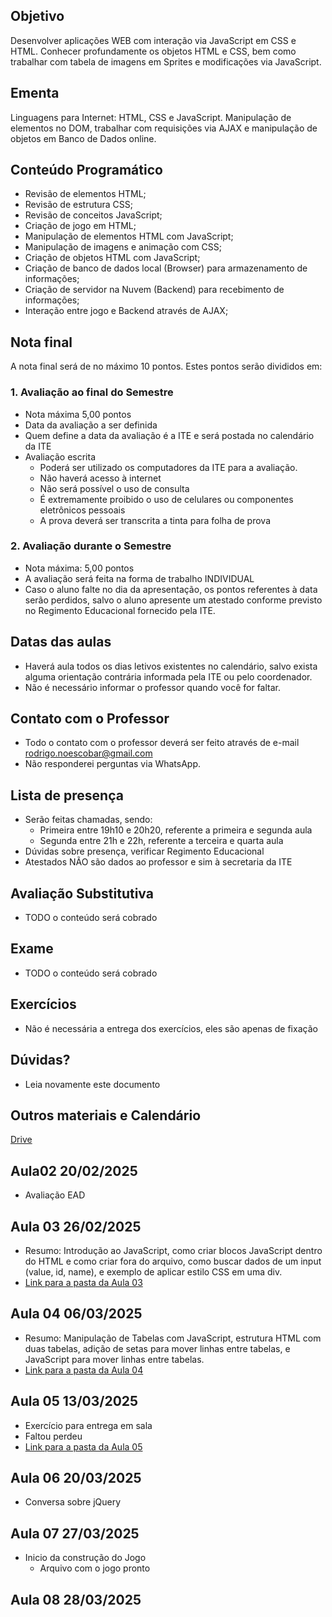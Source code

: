 ## Objetivo
Desenvolver aplicações WEB com interação via JavaScript em CSS e HTML. Conhecer profundamente os objetos HTML e CSS, bem como trabalhar com tabela de imagens em Sprites e modificações via JavaScript.

## Ementa
Linguagens para Internet: HTML, CSS e JavaScript. Manipulação de elementos no DOM, trabalhar com requisições via AJAX e manipulação de objetos em Banco de Dados online.

## Conteúdo Programático
- Revisão de elementos HTML;
- Revisão de estrutura CSS;
- Revisão de conceitos JavaScript;
- Criação de jogo em HTML;
- Manipulação de elementos HTML com JavaScript;
- Manipulação de imagens e animação com CSS;
- Criação de objetos HTML com JavaScript;
- Criação de banco de dados local (Browser) para armazenamento de informações;
- Criação de servidor na Nuvem (Backend) para recebimento de informações;
- Interação entre jogo e Backend através de AJAX;

## Nota final
A nota final será de no máximo 10 pontos. Estes pontos serão divididos em:

### 1. Avaliação ao final do Semestre
- Nota máxima 5,00 pontos
- Data da avaliação a ser definida
- Quem define a data da avaliação é a ITE e será postada no calendário da ITE
- Avaliação escrita
  - Poderá ser utilizado os computadores da ITE para a avaliação.
  - Não haverá acesso à internet
  - Não será possível o uso de consulta
  - É extremamente proibido o uso de celulares ou componentes eletrônicos pessoais
  - A prova deverá ser transcrita a tinta para folha de prova

### 2. Avaliação durante o Semestre

- Nota máxima: 5,00 pontos
- A avaliação será feita na forma de trabalho INDIVIDUAL
- Caso o aluno falte no dia da apresentação, os pontos referentes à data serão perdidos, salvo o aluno apresente um atestado conforme previsto no Regimento Educacional fornecido pela ITE.

## Datas das aulas
- Haverá aula todos os dias letivos existentes no calendário, salvo exista alguma orientação contrária informada pela ITE ou pelo coordenador.
- Não é necessário informar o professor quando você for faltar.

## Contato com o Professor
- Todo o contato com o professor deverá ser feito através de e-mail [rodrigo.noescobar@gmail.com](mailto:rodrigo.noescobar@gmail.com)
- Não responderei perguntas via WhatsApp.

## Lista de presença
- Serão feitas chamadas, sendo:
  - Primeira entre 19h10 e 20h20, referente a primeira e segunda aula
  - Segunda entre 21h e 22h, referente a terceira e quarta aula
- Dúvidas sobre presença, verificar Regimento Educacional
- Atestados NÃO são dados ao professor e sim à secretaria da ITE

## Avaliação Substitutiva
- TODO o conteúdo será cobrado

## Exame
- TODO o conteúdo será cobrado

## Exercícios
- Não é necessária a entrega dos exercícios, eles são apenas de fixação

## Dúvidas?
- Leia novamente este documento

## Outros materiais e Calendário
[Drive](https://drive.google.com/drive/folders/1GF7-rca0M64-F5mPqS43SbnsmxWBqGva?usp=sharing)

## Aula02 20/02/2025
- Avaliação EAD

## Aula 03 26/02/2025
- Resumo: Introdução ao JavaScript, como criar blocos JavaScript dentro do HTML e como criar fora do arquivo, como buscar dados de um input (value, id, name), e exemplo de aplicar estilo CSS em uma div.
- [Link para a pasta da Aula 03](./aula03)

## Aula 04 06/03/2025
- Resumo: Manipulação de Tabelas com JavaScript, estrutura HTML com duas tabelas, adição de setas para mover linhas entre tabelas, e JavaScript para mover linhas entre tabelas.
- [Link para a pasta da Aula 04](./aula04)

## Aula 05 13/03/2025
- Exercício para entrega em sala
- Faltou perdeu
- [Link para a pasta da Aula 05](./Aula05.md)

## Aula 06 20/03/2025
- Conversa sobre jQuery

## Aula 07 27/03/2025
- Inicio da construção do Jogo
  - Arquivo com o jogo pronto

## Aula 08 28/03/2025
